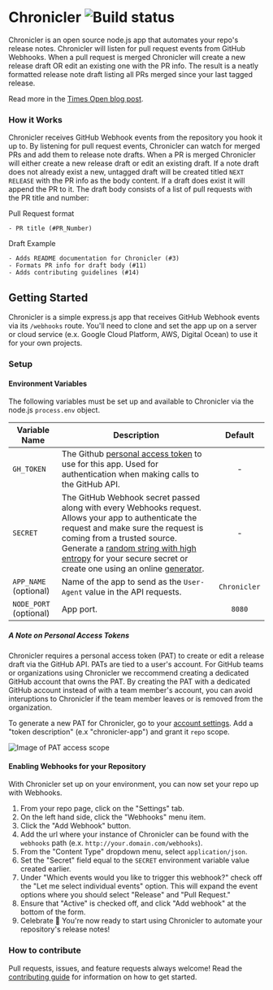 # Chronicler ![](https://travis-ci.org/NYTimes/Chronicler.svg?branch=master "Build status")

Chronicler is an open source node.js app that automates your repo's release notes.  Chronicler will listen for pull request events from GitHub Webhooks.  When a pull request is merged Chronicler will create a new release draft OR edit an existing one with the PR info.  The result is a neatly formatted release note draft listing all PRs merged since your last tagged release.

Read more in the [Times Open blog post](https://open.nytimes.com/open-source-automating-release-notes-in-github-dd08f964465c).

### How it Works
Chronicler receives GitHub Webhook events from the repository you hook it up to.  By listening for pull request events, Chronicler can watch for merged PRs and add them to release note drafts.  When a PR is merged Chronicler will either create a new release draft or edit an existing draft.  If a note draft does not already exist a new, untagged draft will be created titled `NEXT RELEASE` with the PR info as the body content.  If a draft does exist it will append the PR to it.  The draft body consists of a list of pull requests with the PR title and number:

Pull Request format
```
- PR title (#PR_Number)
```

Draft Example
```
- Adds README documentation for Chronicler (#3)
- Formats PR info for draft body (#11)
- Adds contributing guidelines (#14)
```

## Getting Started
Chronicler is a simple express.js app that receives GitHub Webhook events via its `/webhooks` route.  You'll need to clone and set the app up on a server or cloud service (e.x. Google Cloud Platform, AWS, Digital Ocean) to use it for your own projects.

### Setup

#### Environment Variables
The following variables must be set up and available to Chronicler via the node.js `process.env` object.

**Variable Name** | **Description** | **Default**
--- | --- | :---:
`GH_TOKEN` | The Github [personal access token](https://github.com/settings/tokens) to use for this app.  Used for authentication when making calls to the GitHub API. | -
`SECRET` | The GitHub Webhook secret passed along with every Webhooks request.  Allows your app to authenticate the request and make sure the request is coming from a trusted source.  Generate a [random string with high entropy](https://developer.github.com/webhooks/securing/#setting-your-secret-token) for your secure secret or create one using an online [generator](https://randomkeygen.com/). | -
`APP_NAME` (optional) | Name of the app to send as the `User-Agent` value in the API requests. | `Chronicler`
`NODE_PORT` (optional) | App port. | `8080`

##### A Note on Personal Access Tokens
Chronicler requires a personal access token (PAT) to create or edit a release draft via the GitHub API.  PATs are tied to a user's account.  For GitHub teams or organizations using Chronicler we reccommend creating a dedicated GitHub account that owns the PAT.  By creating the PAT with a dedicated GitHub account instead of with a team member's account, you can avoid interuptions to Chronicler if the team member leaves or is removed from the organization.

To generate a new PAT for Chronicler, go to your [account settings](https://github.com/settings/tokens/new).  Add a "token description" (e.x "chronicler-app") and grant it `repo` scope.

![Image of PAT access scope](docs/pat-scope.png)

#### Enabling Webhooks for your Repository
With Chronicler set up on your environment, you can now set your repo up with Webhooks.

1. From your repo page, click on the "Settings" tab.
2. On the left hand side, click the "Webhooks" menu item.
3. Click the "Add Webhook" button.
4. Add the url where your instance of Chronicler can be found with the `webhooks` path (e.x. `http://your.domain.com/webhooks`).
5. From the "Content Type" dropdown menu, select `application/json`.
6. Set the "Secret" field equal to the `SECRET` environment variable value created earlier.
7. Under "Which events would you like to trigger this webhook?" check off the "Let me select individual events" option.  This will expand the event options where you should select "Release" and "Pull Request."
8. Ensure that "Active" is checked off, and click "Add webhook" at the bottom of the form.
9. Celebrate :tada: You're now ready to start using Chronicler to automate your repository's release notes!

### How to contribute
Pull requests, issues, and feature requests always welcome! Read the [contributing guide](docs/CONTRIBUTING.md) for information on how to get started.

